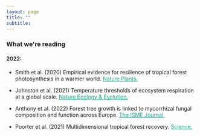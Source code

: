 ```yaml
---
layout: page
title: ""
subtitle:
---
```



### What we're reading

#### 2022:

- Smith et al. (2020) Empirical evidence for resilience of tropical forest photosynthesis in a warmer world. <a href="https://www.nature.com/articles/s41477-020-00780-2/" style="color:#16a085">Nature Plants.</a>

- Johnston et al. (2021) Temperature thresholds of ecosystem respiration at a global scale. <a href="https://www.nature.com/articles/s41559-021-01398-z" style="color:#16a085">Nature Ecology & Evolution.</a>

- Anthony et al. (2022) Forest tree growth is linked to mycorrhizal fungal composition and function across Europe. <a href="https://www.nature.com/articles/s41396-021-01159-7" style="color:#16a085">The ISME Journal.</a>

- Poorter et al. (2021) Multidimensional tropical forest recovery. <a href="https://www.science.org/doi/full/10.1126/science.abh3629" style="color:#16a085">Science.</a>
<p>&nbsp;</p>

<!-- <iframe src="https://calendar.google.com/calendar/embed?title=CCRC%20Land%20Journal%20Club&amp;showTitle=0&amp;showDate=0&amp;showPrint=0&amp;showTabs=0&amp;showTz=0&amp;mode=AGENDA&amp;height=600&amp;wkst=2&amp;bgcolor=%23ffffff&amp;src=eac5pv3635knld7i97j32emq1c%40group.calendar.google.com&amp;color=%23B1365F&amp;ctz=Australia%2FSydney" style="border-width:0" width="700" height="300" frameborder="0" scrolling="no"></iframe> -->



<!-- Global site tag (gtag.js) - Google Analytics -->
<script async src="https://www.googletagmanager.com/gtag/js?id=UA-45662310-1"></script>
<script>
  window.dataLayer = window.dataLayer || [];
  function gtag(){dataLayer.push(arguments);}
  gtag('js', new Date());

  gtag('config', 'UA-45662310-1');
</script>
